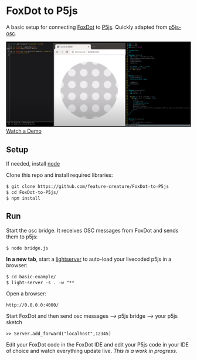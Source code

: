 # FoxDot to P5js

A basic setup for connecting [FoxDot](https://foxdot.org/) to [P5js](https://p5js.org/). Quickly adapted from [p5js-osc](https://github.com/genekogan/p5js-osc).

[![FoxDot to P5js](foxdot-to-p5js.png)](https://www.youtube.com/watch?v=xFRPgRY7IIU)
[Watch a Demo](https://www.youtube.com/watch?v=xFRPgRY7IIU)

## Setup

If needed, install [node](https://nodejs.org/)

Clone this repo and install required libraries:

	$ git clone https://github.com/feature-creature/FoxDot-to-P5js
	$ cd FoxDot-to-P5js/
	$ npm install

## Run
  
Start the osc bridge. It receives OSC messages from FoxDot and sends them to p5js:

    $ node bridge.js
    
__In a new tab__, start a [lightserver](https://www.npmjs.com/package/light-server) to auto-load your livecoded p5js in a browser:

    $ cd basic-example/
    $ light-server -s . -w "**
    
Open a browser:

    http://0.0.0.0:4000/
    
Start FoxDot and then send osc messages --> p5js bridge --> your p5js sketch

    >> Server.add_forward("localhost",12345)
  
Edit your FoxDot code in the FoxDot IDE and edit your P5js code in your IDE of choice and watch everything update live.
*This is a work in progress.* 
